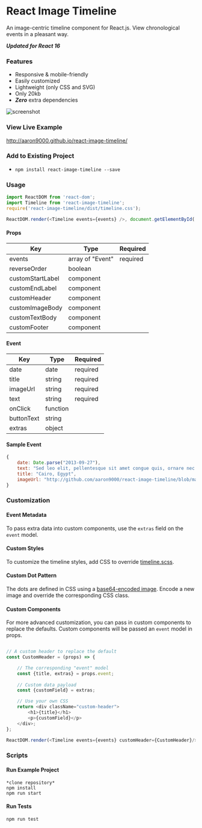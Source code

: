 # React Image Timeline

An image-centric timeline component for React.js. View chronological events in a pleasant way.

***Updated for React 16***

### Features
- Responsive & mobile-friendly
- Easily customized
- Lightweight (only CSS and SVG)
- Only 20kb
- ***Zero*** extra dependencies

![screenshot](https://github.com/aaron9000/react-image-timeline/blob/master/public/screenshot.png)

### View Live Example 
http://aaron9000.github.io/react-image-timeline/

### Add to Existing Project
- `npm install react-image-timeline --save`

### Usage
```js
import ReactDOM from 'react-dom';
import Timeline from 'react-image-timeline';
require('react-image-timeline/dist/timeline.css');

ReactDOM.render(<Timeline events={events} />, document.getElementById('root'));
```


#### Props
|                      Key |                     Type |                 Required
|--------------------------|--------------------------|--------------------------|
|                  events  |        array of "Event"  |                required  |
|            reverseOrder  |                 boolean  |                          |
|        customStartLabel  |               component  |                          |
|          customEndLabel  |               component  |                          | 
|            customHeader  |               component  |                          |
|         customImageBody  |               component  |                          |
|          customTextBody  |               component  |                          |
|            customFooter  |               component  |                          |

#### Event
|                      Key |                     Type |                 Required|
|--------------------------|--------------------------|--------------------------|
|                    date  |                    date  |                required  |
|                   title  |                  string  |                required  |
|                imageUrl  |                  string  |                required  |
|                    text  |                  string  |                required  |
|                 onClick  |                function  |                          |
|              buttonText  |                  string  |                          |
|                  extras  |                  object  |                          |


#### Sample Event

```js
{
    date: Date.parse("2013-09-27"),
    text: "Sed leo elit, pellentesque sit amet congue quis, ornare nec lorem.",
    title: "Cairo, Egypt",
    imageUrl: "http://github.com/aaron9000/react-image-timeline/blob/master/src/assets/cairo.jpg?raw=true"
}
```

### Customization

#### Event Metadata
To pass extra data into custom components, use the `extras` field on the `event` model.

#### Custom Styles
To customize the timeline styles, add CSS to override [timeline.scss](https://github.com/aaron9000/react-image-timeline/blob/master/src/lib/timeline.scss).

#### Custom Dot Pattern
The dots are defined in CSS using a [base64-encoded image](https://www.base64-image.de/). Encode a new image and override the corresponding CSS class.

#### Custom Components
For more advanced customization, you can pass in custom components to replace the defaults. Custom components will be passed an `event` model in props.
```js

// A custom header to replace the default
const CustomHeader = (props) => {

    // The corresponding "event" model
    const {title, extras} = props.event;
    
    // Custom data payload
    const {customField} = extras;

    // Use your own CSS
    return <div className="custom-header">
        <h1>{title}</h1>
        <p>{customField}</p>
    </div>;
};

ReactDOM.render(<Timeline events={events} customHeader={CustomHeader}/>, document.getElementById('root'));
```

### Scripts

#### Run Example Project
```
*clone repository*
npm install
npm run start
```

#### Run Tests
```
npm run test
```
